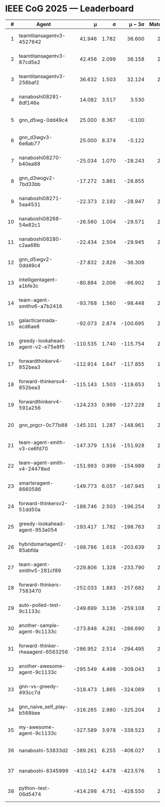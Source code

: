 # IEEE CoG 2025 — Leaderboard

| # | Agent | μ | σ | μ − 3σ | Matches | Updated |
|---:|---|---:|---:|---:|---:|---|
| 1 | teamtitansagentv3-4527642 | 41.946 | 1.782 | 36.600 | 2220 | 2025-08-29 04:02 |
| 2 | teamtitansagentv3-87cd5e2 | 42.456 | 2.099 | 36.158 | 2060 | 2025-08-29 04:02 |
| 3 | teamtitansagentv3-256baf2 | 36.632 | 1.503 | 32.124 | 2280 | 2025-08-29 04:02 |
| 4 | nanaboshi08281-8df146e | 14.082 | 3.517 | 3.530 | 70 | 2025-08-29 04:02 |
| 5 | gnn_d5wg-0dd49c4 | 25.000 | 8.367 | -0.100 | 80 | 2025-08-29 04:02 |
| 6 | gnn_d3wgv3-6e8ab77 | 25.000 | 8.374 | -0.122 | 98 | 2025-08-29 04:02 |
| 7 | nanaboshi08270-b40ea88 | -25.034 | 1.070 | -28.243 | 2380 | 2025-08-29 04:02 |
| 8 | gnn_d3wogv2-7bd33bb | -17.272 | 3.861 | -28.855 | 88 | 2025-08-29 04:02 |
| 9 | nanaboshi08271-5ea4531 | -22.373 | 2.192 | -28.947 | 2560 | 2025-08-29 04:02 |
| 10 | nanaboshi08268-54e82c1 | -26.560 | 1.004 | -29.571 | 2200 | 2025-08-29 04:02 |
| 11 | nanaboshi08280-c2aa68b | -22.434 | 2.504 | -29.945 | 2040 | 2025-08-29 04:02 |
| 12 | gnn_d5wgv2-0dd49c4 | -27.832 | 2.826 | -36.309 | 100 | 2025-08-29 04:02 |
| 13 | intelligentagent-a1bfe3c | -80.884 | 2.006 | -86.902 | 2030 | 2025-08-29 04:02 |
| 14 | team-agent-smithv6-a7b2416 | -93.768 | 1.560 | -98.448 | 2360 | 2025-08-29 04:02 |
| 15 | galacticarmada-ecd6ae8 | -92.073 | 2.874 | -100.695 | 2240 | 2025-08-29 04:02 |
| 16 | greedy-lookahead-agent-v2-e75e8f5 | -110.535 | 1.740 | -115.754 | 2170 | 2025-08-29 04:02 |
| 17 | forwardthinkerv4-852bea3 | -112.914 | 1.647 | -117.855 | 1829 | 2025-08-29 04:02 |
| 18 | forward-thinkersv4-852bea3 | -115.143 | 1.503 | -119.653 | 1768 | 2025-08-29 04:02 |
| 19 | forwardthinkerv4-591a256 | -124.233 | 0.999 | -127.228 | 2076 | 2025-08-29 04:02 |
| 20 | gnn_prgcr-0c77b88 | -145.101 | 1.287 | -148.961 | 2150 | 2025-08-29 04:02 |
| 21 | team-agent-smith-v3-ce6fd70 | -147.379 | 1.516 | -151.928 | 2638 | 2025-08-29 04:02 |
| 22 | team-agent-smith-v4-24478ed | -151.993 | 0.999 | -154.989 | 2258 | 2025-08-29 04:02 |
| 23 | smarteragent-8660586 | -149.773 | 6.057 | -167.945 | 1796 | 2025-08-29 04:02 |
| 24 | forward-thinkersv2-51dd50a | -188.746 | 2.503 | -196.254 | 2144 | 2025-08-29 04:02 |
| 25 | greedy-lookahead-agent-953a054 | -193.417 | 1.782 | -198.763 | 2158 | 2025-08-29 04:02 |
| 26 | hybridsmartagent2-85abfda | -198.786 | 1.618 | -203.639 | 2143 | 2025-08-29 04:02 |
| 27 | team-agent-smithv5-281cf89 | -229.806 | 1.328 | -233.790 | 2180 | 2025-08-29 04:02 |
| 28 | forward-thinkers-7583470 | -252.033 | 1.883 | -257.682 | 2120 | 2025-08-29 04:02 |
| 29 | auto-polled-test-9c1133c | -249.699 | 3.136 | -259.108 | 2280 | 2025-08-29 04:02 |
| 30 | another-sample-agent-9c1133c | -273.848 | 4.281 | -286.690 | 2360 | 2025-08-29 04:02 |
| 31 | forward-thinker-rheaagent-6563256 | -286.952 | 2.514 | -294.495 | 2024 | 2025-08-29 04:02 |
| 32 | another-awesome-agent-9c1133c | -295.549 | 4.498 | -309.043 | 2000 | 2025-08-29 04:02 |
| 33 | gnn-vs-greedy-493cc7d | -318.473 | 1.865 | -324.069 | 1640 | 2025-08-29 04:02 |
| 34 | gnn_naive_self_play-b568bee | -316.265 | 2.980 | -325.204 | 2000 | 2025-08-29 04:02 |
| 35 | my-awesome-agent-9c1133c | -327.589 | 3.978 | -339.523 | 2140 | 2025-08-29 04:02 |
| 36 | nanaboshi-53833d2 | -389.261 | 6.255 | -408.027 | 1780 | 2025-08-29 04:02 |
| 37 | nanaboshi-8345999 | -410.142 | 4.478 | -423.576 | 1780 | 2025-08-29 04:02 |
| 38 | python-test-06d5474 | -414.298 | 4.751 | -428.550 | 2130 | 2025-08-29 04:02 |
